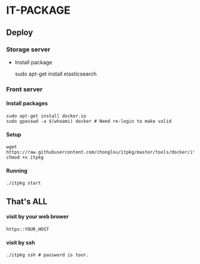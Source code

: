 IT-PACKAGE
======================

## Deploy

### Storage server

 * Install package

    sudo apt-get install elasticsearch


### Front server

#### Install packages

    sudo apt-get install docker.io
    sudo gpasswd -a $(whoami) docker # Need re-login to make valid

#### Setup

    wget https://raw.githubusercontent.com/chonglou/itpkg/master/tools/docker/itpkg
    chmod +x itpkg

#### Running

    ./itpkg start

## That's ALL

#### visit by your web brower

    https::YOUR_HOST

#### visit by ssh

    ./itpkg ssh # password is toor.

